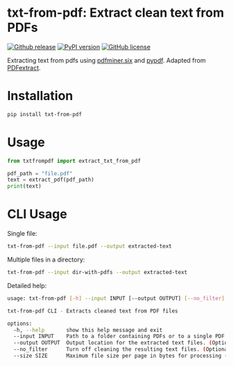 
# txt-from-pdf: Extract clean text from PDFs

[![Github release](https://img.shields.io/github/release/alisafaya/txt-from-pdf.svg)](https://github.com/alisafaya/txt-from-pdf/releases)
[![PyPI version](https://badge.fury.io/py/txt-from-pdf.svg)](https://badge.fury.io/py/txt-from-pdf)
[![GitHub license](https://img.shields.io/github/license/alisafaya/txt-from-pdf.svg)](./LICENSE)

Extracting text from pdfs using [pdfminer.six](https://github.com/pdfminer/pdfminer.six) and [pypdf](https://github.com/py-pdf/pypdf/). Adapted from [PDFextract](https://github.com/sdtblck/PDFextract).

# Installation

```bash
pip install txt-from-pdf
```

# Usage

```python
from txtfrompdf import extract_txt_from_pdf

pdf_path = "file.pdf"
text = extract_pdf(pdf_path)
print(text)
```

# CLI Usage

Single file:

```bash
txt-from-pdf --input file.pdf --output extracted-text 
```

Multiple files in a directory:

```bash
txt-from-pdf --input dir-with-pdfs --output extracted-text 
```

Detailed help:

```bash
usage: txt-from-pdf [-h] --input INPUT [--output OUTPUT] [--no_filter] [--size SIZE]

txt-from-pdf CLI - Extracts cleaned text from PDF files

options:
  -h, --help       show this help message and exit
  --input INPUT    Path to a folder containing PDFs or to a single PDF file. (Required)
  --output OUTPUT  Output location for the extracted text files. (Optional, default: 'extracted_text')
  --no_filter      Turn off cleaning the resulting text files. (Optional)
  --size SIZE      Maximum file size per page in bytes for processing (mostly images). (Optional, default: 300000)
```
